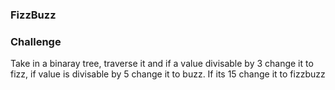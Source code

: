 ### FizzBuzz


### Challenge
Take in a binaray tree, traverse it and if a value divisable by 3 change it to fizz, if value is divisable by
5 change it to buzz. If its 15 change it to fizzbuzz


